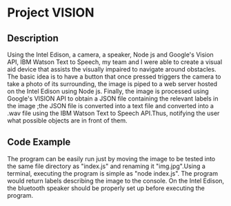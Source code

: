 <h1>Project VISION</h1>

<h2>Description </h2>

<p>Using the Intel Edison, a camera, a speaker, Node js and Google's Vision API, IBM Watson Text to Speech, my team and I were able to create a visual aid device that assists the visually impaired to navigate around obstacles. The basic idea is to have a button that once pressed triggers the camera to take a photo of its surrounding, the image is piped to a web server hosted on the Intel Edison using Node js. Finally, the image is processed using Google's VISION API to obtain a JSON file containing the relevant labels in the image ;the JSON file is converted into a text file and converted into a .wav file using the IBM Watson Text to Speech API.Thus, notifying the user what possible objects are in front of them.
</p>

<h2>Code Example</h2>

<p> The program can be easily run just by moving the image to be tested into the same file directory as "index.js" and renaming it  "img.jpg".Using a terminal, executing the program is simple as "node index.js". The program would return labels describing the image to the console. On the Intel Edison, the bluetooth speaker should be properly set up before executing the program. 
</p>

